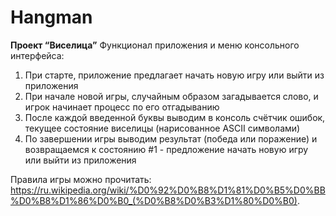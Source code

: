 # Hangman
**Проект “Виселица”**
Функционал приложения и меню консольного интерфейса:
1) При старте, приложение предлагает начать новую игру или выйти из приложения
2) При начале новой игры, случайным образом загадывается слово, и игрок начинает процесс по его отгадыванию
3) После каждой введенной буквы выводим в консоль счётчик ошибок, текущее состояние виселицы (нарисованное ASCII символами)
4) По завершении игры выводим результат (победа или поражение) и возвращаемся к состоянию #1 - предложение начать новую игру или выйти из приложения

Правила игры можно прочитать: https://ru.wikipedia.org/wiki/%D0%92%D0%B8%D1%81%D0%B5%D0%BB%D0%B8%D1%86%D0%B0_(%D0%B8%D0%B3%D1%80%D0%B0).
